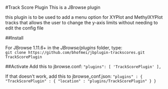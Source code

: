#Track Score Plugin
This is a JBrowse plugin
 
this plugin is to be used to add a menu option for XYPlot and MethylXYPlot tracks that allows the user to change the y-axis limits without needing to edit the config file

##Install

For JBrowse 1.11.6+ in the _JBrowse/plugins_ folder, type:  
``git clone https://github.com/bhofmei/jbplugin-trackscores.git TrackScorePlugin``

##Activate
Add this to jbrowse.conf:
    ``"plugins": [
        'TrackScorePlugin'
    ],``

If that doesn't work, add this to jbrowse_conf.json:
    ``"plugins" : {
        "TrackScorePlugin" : { "location" : "plugins/TrackScorePlugin" }
    }``
